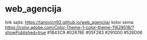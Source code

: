 # web_agencija
link sajta: https://tanovicn92.github.io/web_agencija/
kolor sema: https://color.adobe.com/Color-Theme-1-color-theme-11629518/?showPublished=true
#1B43C9
#02878E
#05F283
#291000
#526D06
